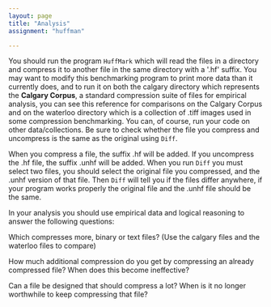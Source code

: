 ```yaml
---
layout: page
title: "Analysis"
assignment: "huffman"

---
```




You should run the program `HuffMark` which will read the files in a directory and compress it to another file in the same directory with a '.hf' suffix. You may want to modify this benchmarking program to print more data than it currently does, and to run it on both the calgary directory which represents the **Calgary Corpus**, a standard compression suite of files for empirical analysis, you can see this reference for comparisons on the Calgary Corpus and on the waterloo directory which is a collection of .tiff images used in some compression benchmarking. You can, of course, run your code on other data/collections. Be sure to check whether the file you compress and uncompress is the same as the original using `Diff`.

When you compress a file, the suffix .hf will be added. If you uncompress the .hf file, the suffix .unhf will be added. When you run `Diff` you must select two files, you should select the original file you compressed, and the .unhf version of that file. Then `Diff` will tell you if the files differ anywhere, if your program works properly the original file and the .unhf file should be the same. 


In your analysis you should use empirical data and logical reasoning to answer the following questions: 

Which compresses more, binary or text files? (Use the calgary files and the waterloo files to compare)

How much additional compression do you get by compressing an already compressed file? When does this become ineffective?


Can a file be designed that should compress a lot? When is it no longer worthwhile to keep compressing that file?